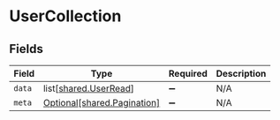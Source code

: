 # UserCollection


## Fields

| Field                                                                | Type                                                                 | Required                                                             | Description                                                          |
| -------------------------------------------------------------------- | -------------------------------------------------------------------- | -------------------------------------------------------------------- | -------------------------------------------------------------------- |
| `data`                                                               | list[[shared.UserRead](undefined/models/shared/userread.md)]         | :heavy_minus_sign:                                                   | N/A                                                                  |
| `meta`                                                               | [Optional[shared.Pagination]](undefined/models/shared/pagination.md) | :heavy_minus_sign:                                                   | N/A                                                                  |